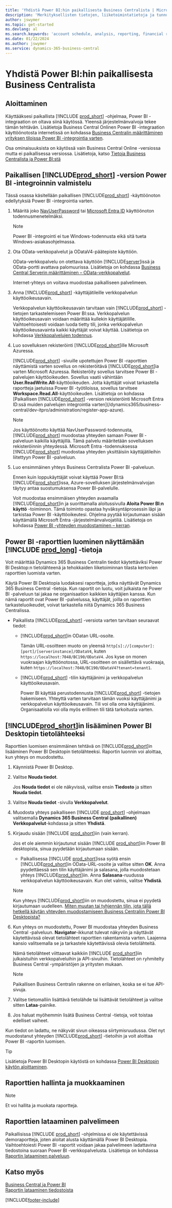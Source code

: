 ```yaml
---
title: 'Yhdistä Power BI:hin paikallisesta Business Centralista | Microsoft Docs'
description: 'Merkityksellisten tietojen, liiketoimintatietoja ja tunnuslukujen saaminen Business Central -tiedoista Power BI:n avulla.'
author: jswymer
ms.topic: get-started
ms.devlang: al
ms.search.keywords: 'account schedule, analysis, reporting, financial report, business intelligence, KPI'
ms.date: 01/22/2024
ms.author: jswymer
ms.service: dynamics-365-business-central
---
```

# Yhdistä Power BI:hin paikallisesta Business Centralista

<!--In this article, you learn some of the basics about working with reports and dashboards in Power BI that use [!INCLUDE [prod_short](includes/prod_short.md)] as a data source. The article discusses some aspects that will help you get started as a [!INCLUDE[prod_short](includes/prod_short.md)] user. For general guidelines and instructions about using Power BI, see [Power BI documentation for consumers](/power-bi/consumer).

## Get ready

Sign up for the Power BI service. If you haven't already signed up, go to [https://powerbi.microsoft.com](https://powerbi.microsoft.com). When you sign up, use a work email address and password.-->

## Aloittaminen

Käyttääksesi paikallista [!INCLUDE [prod_short](includes/prod_short.md)] -ohjelmaa, Power BI -integraation on oltava siinä käytössä. Yleensä järjestelmänvalvoja tekee tämän tehtävän. Lisätietoja Business Central Onlinen Power BI -integraation käyttöönotosta internetissä on kohdassa [Business Centralin määrittäminen yrityksen tiloissa Power BI -integrointia varten](admin-powerbi-setup.md).

Osa ominaisuuksista on käytössä vain Business Central Online -versiossa mutta ei paikallisessa versiossa. Lisätietoja, katso [Tietoja Business Centralista ja Power BI:stä](admin-powerbi.md#what-you-can-do-with-power-bi-and-business-central)

## <a name="setup"></a>Paikallisen [!INCLUDE[prod_short](includes/prod_short.md)] -version Power BI -integroinnin valmistelu

Tässä osassa käsitellään paikallisen [!INCLUDE[prod_short](includes/prod_short.md)] -käyttöönoton edellytyksiä Power BI -integrointia varten.

1. Määritä joko [NavUserPassword](/dynamics365/business-central/dev-itpro/administration/authenticating-users-with-navuserpassword) tai [Microsoft Entra ID](/dynamics365/business-central/dev-itpro/administration/authenticating-users-with-azure-ad-overview) käyttöönoton todennusmenetelmäksi.  
    
    > [!NOTE]
    > Power BI -integrointi ei tue Windows-todennusta eikä sitä tueta Windows-asiakasohjelmassa.

2. Ota OData-verkkopalvelut ja ODataV4-päätepiste käyttöön.

    OData-verkkopalvelu on otettava käyttöön [!INCLUDE[server](includes/server.md)]issä ja OData-portti avattava palomuurissa. Lisätietoja on kohdassa [Business Central Serverin määrittäminen – OData-verkkopalvelut](/dynamics365/business-central/dev-itpro/administration/configure-server-instance#ODataServices).

    Internet-yhteys on voitava muodostaa paikalliseen palvelimeen.

3. Anna [!INCLUDE[prod_short](includes/prod_short.md)] -käyttäjätileille verkkopalvelun käyttöoikeusavain.

    Verkkopalvelun käyttöoikeusavain tarvitaan vain [!INCLUDE[prod_short](includes/prod_short.md)] -tietojen tarkastelemiseen Power BI:ssa. Verkkopalvelun käyttöoikeusavain voidaan määrittää kullekin käyttäjätilille. Vaihtoehtoisesti voidaan luoda tietty tili, jonka verkkopalvelun käyttöoikeusavainta kaikki käyttäjät voivat käyttää. Lisätietoja on kohdassa [Verkkopalvelujen todennus](/dynamics365/business-central/dev-itpro/webservices/web-services-authentication#generate-a-web-service-access-key).

4. Luo sovelluksen rekisteröinti [!INCLUDE[prod_short](includes/prod_short.md)]ille Microsoft Azuressa.

    [!INCLUDE[prod_short](includes/prod_short.md)] -sivuille upotettujen Power BI -raporttien näyttämistä varten sovellus on rekisteröitävä [!INCLUDE[prod_short](includes/prod_short.md)]ia varten Microsoft Azuressa. Rekisteröity sovellus tarvitsee Power BI -palvelujen käyttöoikeuden. Sovellus vaatii vähintään **User.ReadWrite.All**-käyttöoikeuden. Jotta käyttäjät voivat tarkastella raportteja jaetuissa Power BI -työtiloissa, sovellus tarvitsee **Workspace.Read.All**-käyttöoikeuden. Lisätietoja on kohdassa [Paikallisen [!INCLUDE[prod_short](includes/prod_short.md)] -version rekisteröinti Microsoft Entra ID:ssä muiden palvelujen integrointia varten](/dynamics365/business-central/dev-itpro/administration/register-app-azure).

    > [!NOTE]
    > Jos käyttöönotto käyttää NavUserPassword-todennusta, [!INCLUDE[prod_short](includes/prod_short.md)] muodostaa yhteyden samaan Power BI -palveluun kaikilla käyttäjillä. Tämä palvelu määritetään sovelluksen rekisteröinnin yhteydessä. Microsoft Entra -todennuksessa [!INCLUDE[prod_short](includes/prod_short.md)] muodostaa yhteyden yksittäisiin käyttäjätileihin liitettyyn Power BI -palveluun.

    <!-- Windows authentication can also be used but you can't get data from BC in Power BI -->
5. Luo ensimmäinen yhteys Business Centralista Power BI -palveluun.

    Ennen kuin loppukäyttäjät voivat käyttää Power BI:tä [!INCLUDE[prod_short](includes/prod_short.md)]issa, Azure-sovelluksen järjestelmänvalvojan täytyy antaa suostumuksensa Power BI-palvelulle.

    Voit muodostaa ensimmäisen yhteyden avaamalla [!INCLUDE[prod_short](includes/prod_short.md)]in ja suorittamalla aloitussivulla **Aloita Power BI:n käyttö** -toiminnon. Tämä toiminto opastaa hyväksyntäprosessin läpi ja tarkistaa Power BI -käyttöoikeutesi. Ohjelma pyytää kirjautumaan sisään käyttämällä Microsoft Entra -järjestelmänvalvojatiliä. Lisätietoja on kohdassa [Power BI -yhteyden muodostaminen – kerran](across-working-with-powerbi.md#connect).

## Power BI -raporttien luominen näyttämään [!INCLUDE [prod_long](includes/prod_long.md)] -tietoja

Voit määrittää Dynamics 365 Business Centralin tiedot käytettäviksi Power BI Desktop:n tietolähteenä ja tehokkaiden liiketoiminnan tilasta kertovien raporttien luomista varten.

Käytä Power BI Desktopia luodaksesi raportteja, jotka näyttävät Dynamics 365 Business Central -tietoja. Kun raportit on luotu, voit julkaista ne Power BI -palveluun tai jakaa ne organisaation kaikkien käyttäjien kanssa. Kun nämä raportit ovat Power BI -palvelussa, käyttäjät, joilla on raporttien tarkasteluoikeudet, voivat tarkastella niitä Dynamics 365 Business Centralissa.

- Paikallista [!INCLUDE[prod_short](includes/prod_short.md)] -versiota varten tarvitaan seuraavat tiedot:

  - [!INCLUDE[prod_short](includes/prod_short.md)]in ODatan URL-osoite.
  
    Tämän URL-osoitteen muoto on yleensä `http[s]://[computer]:[port]/[serverinstance]/ODataV4`, kuten `https://localhost:7048/BC190/ODataV4`. Jos kyse on monen vuokraajan käyttöönotossa, URL-osoitteen on sisällettävä vuokraaja, kuten `https://localhost:7048/BC190/ODataV4?tenant=tenant1`.
  - [!INCLUDE[prod_short](includes/prod_short.md)] -tilin käyttäjänimi ja verkkopalvelun käyttöoikeusavain.

    Power BI käyttää perustodennusta [!INCLUDE[prod_short](includes/prod_short.md)] -tietojen hakemiseen. Yhteyttä varten tarvitaan tämän vuoksi käyttäjänimi ja verkkopalvelun käyttöoikeusavain. Tili voi olla oma käyttäjänimi. Organisaatiolla voi olla myös erillinen tili tätä tarkoitusta varten.

## <a name="getdata"></a>[!INCLUDE[prod_short](includes/prod_short.md)]in lisääminen Power BI Desktopin tietolähteeksi

Raporttien luomisen ensimmäinen tehtävä on [!INCLUDE[prod_short](includes/prod_short.md)]in lisääminen Power BI Desktopin tietolähteeksi. Raportin luonnin voi aloittaa, kun yhteys on muodostettu.

1. Käynnistä Power BI Desktop.
2. Valitse **Nouda tiedot**.

    Jos **Nouda tiedot** ei ole näkyvissä, valitse ensin **Tiedosto** ja sitten **Nouda tiedot**.
3. Valitse **Nouda tiedot** -sivulla **Verkkopalvelut**.
4. Muodosta yhteys paikalliseen [!INCLUDE [prod_short](includes/prod_short.md)] -ohjelmaan valitsemalla **Dynamics 365 Business Central (paikallinen)** **Verkkopalvelut**-kohdassa ja sitten **Yhdistä**.
5. Kirjaudu sisään [!INCLUDE [prod_short](includes/prod_short.md)]iin (vain kerran).

    Jos et ole aiemmin kirjautunut sisään [!INCLUDE [prod_short](includes/prod_short.md)]iin Power BI desktopista, sinua pyydetään kirjautumaan sisään.

   - Paikallisessa [!INCLUDE [prod_short](includes/prod_short.md)]issa syötä ensin [!INCLUDE[prod_short](includes/prod_short.md)]in OData-URL-osoite ja valitse sitten **OK**. Anna pyydettäessä sen tilin käyttäjänimi ja salasana, jolla muodostetaan yhteys [!INCLUDE[prod_short](includes/prod_short.md)]iin. Anna **Salasana**-ruudussa verkkopalvelun käyttöoikeusavain. Kun olet valmis, valitse **Yhdistä**.
   
    > [!NOTE]  
    > Kun yhteys [!INCLUDE[prod_short](includes/prod_short.md)]iin on muodostettu, sinua ei pyydetä kirjautumaan uudelleen. [Miten muutan tai tyhjennän tilin, jota tällä hetkellä käytän yhteyden muodostamiseen Business Centraliin Power BI Desktopista?](/dynamics365/business-central/power-bi-faq?tabs=designer#perms)

6. Kun yhteys on muodostettu, Power BI muodostaa yhteyden Business Central -palveluun. **Navigator**-ikkunat tulevat näkyviin ja näyttävät käytettävissä olevat tietolähteet raporttien rakentamista varten. Laajenna kansio valitsemalla se ja tarkastele käytettävissä olevia tietolähteitä. 

   Nämä tietolähteet viittaavat kaikkiin [!INCLUDE [prod_short](includes/prod_short.md)]iin julkaistuihin verkkopalveluihin ja API-sivuihin. Tietolähteet on ryhmitelty Business Central -ympäristöjen ja yritysten mukaan.

   > [!NOTE]
    > Paikallisen Business Centralin rakenne on erilainen, koska se ei tue API-sivuja.

7. Valitse tietomalliin lisättävä tietolähde tai lisättävät tietolähteet ja valitse sitten **Lataa**-painike.
8. Jos haluat myöhemmin lisätä Business Central -tietoja, voit toistaa edelliset vaiheet.

Kun tiedot on ladattu, ne näkyvät sivun oikeassa siirtymisruudussa. Olet nyt muodostanut yhteyden [!INCLUDE[prod_short](includes/prod_short.md)] -tietoihin ja voit aloittaa Power BI -raportin luomisen.  

> [!TIP]
> Lisätietoja Power BI Desktopin käytöstä on kohdassa [Power BI Desktopin käytön aloittaminen](/power-bi/fundamentals/desktop-getting-started).

## Raporttien hallinta ja muokkaaminen

> [!NOTE]
> Et voi hallita ja muokata raportteja. 

## Raporttien lataaminen palvelimeen

Paikallisissa [!INCLUDE [prod_short](includes/prod_short.md)] -ohjelmissa ei ole käytettävissä demoraportteja, joten aloitat alusta käyttämällä Power BI Desktopia. Vaihtoehtoiesti Power BI -raportit voidaan jakaa palvelimeen ladattavina tiedostoina suoraan Power BI -verkkopalvelusta. Lisätietoja on kohdassa [Raportin lataaminen palveluun](/power-bi/paginated-reports/paginated-reports-quickstart-aw#upload-the-report-to-the-service).

<!--
> [!NOTE]
> Uploading a report requires that you have SUPER user permissions in [!INCLUDE[prod_short](includes/prod_short.md)]. Also, you can't upload reports with [!INCLUDE [prod_short](includes/prod_short.md)] on-premises. With on-premises, you upload reports directly to your Power BI workspace. For more information, see [Connect to Power BI from [!INCLUDE [prod_short](includes/prod_short.md)] on-premises](across-working-with-business-central-in-powerbi.md).

<!--Once you have a Power BI account, you can sign in at [https://powerbi.microsoft.com/](https://powerbi.microsoft.com/).

The Power BI service hosts all the reports available to you. To see the report, select **My Workspace** > **Reports**. Then just select the report that you want to view.

With [!INCLUDE[prod_short](includes/prod_short.md)] online, you'll automatically have a set of default reports on your workspace. If you want to create your own reports, you can use Power BI Desktop to create reports, and then publish them to your workspace. For more information, see [Getting Started Building Reports in Power BI Desktop to Display [!INCLUDE [prod_long](includes/prod_long.md)] Data](across-how-use-financials-data-source-powerbi.md).

[!INCLUDE[note-multicompany-reports](includes/note-multicompany-reports.md)]

If you're using [!INCLUDE[prod_short](includes/prod_short.md)] on-premises, you'll have to start from scratch by using Power BI Desktop. Optionally, Power BI reports can be distributed as files, that you can upload.

<!--## Get the latest data

Each Power BI report is based on a dataset that gets data from the [!INCLUDE[prod_short](includes/prod_short.md)] sources. You want to make sure that the data in your Power BI reports is up to date with the data in [!INCLUDE[prod_short](includes/prod_short.md)]. This concept is referred to as *refreshing*.  Depending on how your organization has set up Power BI, refreshing might not happen automatically. There are two ways to refresh data: manually or by scheduling a refresh. Manual refreshing is done on-demand, as needed. Scheduled refreshing lets you refresh automatically at defined time intervals.

### Refresh manually

In the navigation pane, under **Datasets**, select **More options (...)** next to the dataset, then select **Refresh now**.

### Schedule a refresh

In the navigation pane, under Datasets, select More options (...) next to the dataset, then select **Schedule refresh**. Fill in the information under the **Schedule refresh** section, and select **Apply**.

For more information, see [Configure scheduled refresh](/power-bi/connect-data/refresh-scheduled-refresh)-->

<!--## <a name="upload"></a>Upload reports from files

Power BI Reports can be distributed among users as .pbix files. If you have a .pbix file, you can upload the file to a workspace. To upload a report, do the following steps:

1. In your new workspace, select **Get Data**.

2. In the Files box, select **Get**.

3. Select **Local File**, navigate to where you saved the file, and select **Open**.

For more information, see [Upload the report to the service](/power-bi/paginated-reports/paginated-reports-quickstart-aw#upload-the-report-to-the-service).

> [!NOTE]
> Uploading a report requires that you have a [Premium capacity](/power-bi/service-premium-what-is) work space. For more information, see [Managing Premium capacities](/power-bi/admin/service-premium-capacity-manage). 

> [!TIP]
> If you're using [!INCLUDE[prod_short](includes/prod_short.md)] online, you can also upload a report from within [!INCLUDE[prod_short](includes/prod_short.md)]. For more information, see [Work with Power BI Reports in [!INCLUDE [prod_short](includes/prod_short.md)] - Upload Reports](across-working-with-powerbi.md#upload).

## <a name="share"></a>Share reports with others

Once a report is in your workspace, you can share it with others in your organization.

To share a report, in a list reports, or in an open report, select **Share**. In the **Share report** pane, enter the full email addresses for individuals or distribution groups you want to share with. Follow the instructions on screen to complete the sharing. For more information, see [Share a dashboard or report](/power-bi/collaborate-share/service-share-dashboards#share-a-dashboard-or-report).

> [!NOTE]
> You must have  [Power BI Pro license](/power-bi/service-features-license-type), and the people you share with do too. The content must be in a workspace in a [Premium capacity](/power-bi/service-premium-what-is). For more information, see [Ways to share your work in Power BI](/power-bi/service-how-to-collaborate-distribute-dashboards-reports).-->

## Katso myös

[Business Central ja Power BI](admin-powerbi.md)  
[Raportin lataaminen tiedostoista](across-working-with-powerbi.md#upload-reports)  
 
[!INCLUDE[footer-include](includes/footer-banner.md)]
